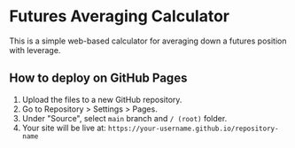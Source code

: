 
# Futures Averaging Calculator

This is a simple web-based calculator for averaging down a futures position with leverage.

## How to deploy on GitHub Pages

1. Upload the files to a new GitHub repository.
2. Go to Repository > Settings > Pages.
3. Under "Source", select `main` branch and `/ (root)` folder.
4. Your site will be live at: `https://your-username.github.io/repository-name`
